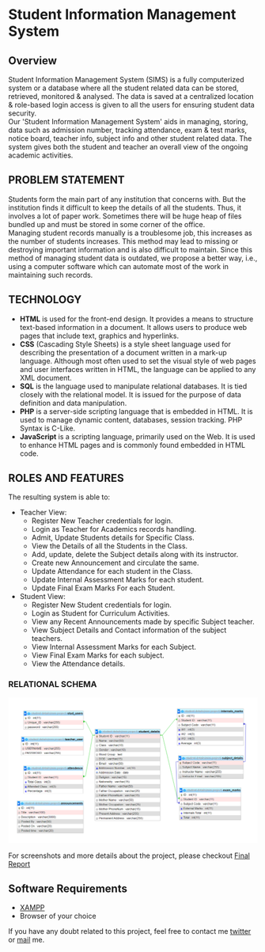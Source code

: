 # Student Information Management System
## Overview
Student Information Management System (SIMS) is a fully computerized system or a database where all the student related data can be stored, retrieved, monitored & analysed. The data is saved at a centralized location & role-based login access is given to all the users for ensuring student data security.   
Our 'Student Information Management System' aids in managing, storing, data such as admission number, tracking attendance, exam & test marks, notice board, teacher info, subject info and other student related data. The system gives both the student and teacher an overall view of the ongoing academic activities.
## PROBLEM STATEMENT
Students form the main part of any institution that concerns with. But the institution finds it difficult to keep the details of all the students. Thus, it involves a lot of paper work. Sometimes there will be huge heap of files bundled up and must be stored in some corner of the office.   
Managing student records manually is a troublesome job, this increases as the number of students increases. This method may lead to missing or destroying important information and is also difficult to maintain. Since this method of managing student data is outdated, we propose a better way, i.e., using a computer software which can automate most of the work in maintaining such records.
## TECHNOLOGY
* **HTML** is used for the front-end design. It provides a means to structure text-based information in a document. It allows users to produce web pages that include text, graphics and hyperlinks.
* **CSS** (Cascading Style Sheets) is a style sheet language used for describing the presentation of a document written in a mark-up language. Although most often used to set the visual style of web pages and user interfaces written in HTML, the language can be applied to any XML document.
* **SQL** is the language used to manipulate relational databases. It is tied closely with the relational model. It is issued for the purpose of data definition and data manipulation.
* **PHP** is a server-side scripting language that is embedded in HTML. It is used to manage dynamic content, databases, session tracking. PHP Syntax is C-Like.
* **JavaScript** is a scripting language, primarily used on the Web. It is used to enhance HTML pages and is commonly found embedded in HTML code.

## ROLES AND FEATURES
The resulting system is able to:
* Teacher View:
    - Register New Teacher credentials for login.
    - Login as Teacher for Academics records handling.
    - Admit, Update Students details for Specific Class.
    - View the Details of all the Students in the Class.
    - Add, update, delete the Subject details along with its instructor.
    - Create new Announcement and circulate the same.
    - Update Attendance for each student in the Class.
    - Update Internal Assessment Marks for each student.
    - Update Final Exam Marks For each Student.
* Student View:
    - Register New Student credentials for login.
    - Login as Student for Curriculum Activities.
    - View any Recent Announcements made by specific Subject teacher.
    - View Subject Details and Contact information of the subject teachers.
    - View Internal Assessment Marks for each Subject.
    - View Final Exam Marks for each subject.
    - View the Attendance details.

### RELATIONAL SCHEMA
![Relational schema](https://github.com/Thirumalai-Shaktivel/Student-Information-Management-System/blob/main/image/ER%20Mapping.png)

For screenshots and more details about the project, please checkout [Final Report](https://github.com/Thirumalai-Shaktivel/Student-Information-Management-System/blob/main/Final-Report.pdf)  
## Software Requirements
* [XAMPP](https://www.apachefriends.org/index.html) 
* Browser of your choice

If you have any doubt related to this project, feel free to contact me [twitter](https://twitter.com/sh0ck_thi) or [mail](mailto:thirumalaishaktivel@gmail.com) me.